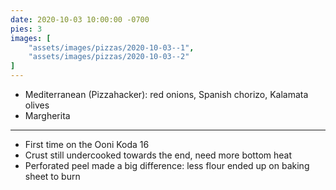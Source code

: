 ```yaml
---
date: 2020-10-03 10:00:00 -0700
pies: 3
images: [
    "assets/images/pizzas/2020-10-03--1",
    "assets/images/pizzas/2020-10-03--2"
]
---
```

- Mediterranean (Pizzahacker): red onions, Spanish chorizo, Kalamata olives
- Margherita

---

- First time on the Ooni Koda 16
- Crust still undercooked towards the end, need more bottom heat
- Perforated peel made a big difference: less flour ended up on baking sheet to burn